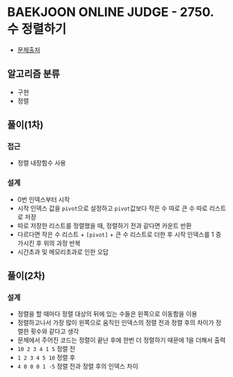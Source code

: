 # BAEKJOON ONLINE JUDGE - 2750. 수 정렬하기
* [문제출처](https://www.acmicpc.net/problem/2750 "2750. 수 정렬하기")

## 알고리즘 분류
- 구현
- 정렬

## 풀이(1차)
### 접근
- 정렬 내장함수 사용

### 설계
- 0번 인덱스부터 시작
- 시작 인덱스 값을 `pivot`으로 설정하고 `pivot`값보다 작은 수 따로 큰 수 따로 리스트로 저장
- 따로 저장한 리스트를 정렬했을 때, 정렬하기 전과 같다면 카운트 반환
- 다르다면 작은 수 리스트 + `[pivot]` + 큰 수 리스트로 더한 후 시작 인덱스를 1 증가시킨 후 위의 과정 반복
- 시간초과 및 메모리초과로 인한 오답

## 풀이(2차)
### 설계
- 정렬을 할 때마다 정렬 대상의 뒤에 있는 수들은 왼쪽으로 이동함을 이용
- 정렬하고나서 가장 많이 왼쪽으로 움직인 인덱스의 정렬 전과 정렬 후의 차이가 정렬한 횟수와 같다고 생각
- 문제에서 주어진 코드는 정렬이 끝난 후에 한번 더 정렬하기 때문에 1을 더해서 출력
- `10 2 3 4 1 5` 정렬 전
- `1 2 3 4 5 10` 정렬 후
- `4 0 0 0 1 -5` 정렬 전과 정렬 후의 인덱스 차이